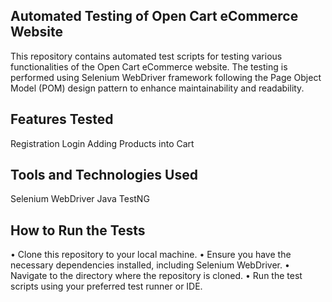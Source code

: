 ## Automated Testing of Open Cart eCommerce Website
This repository contains automated test scripts for testing various functionalities of the Open Cart eCommerce website. The testing is performed using Selenium WebDriver framework following the Page Object Model (POM) design pattern to enhance maintainability and readability.

## Features Tested
Registration
Login
Adding Products into Cart

## Tools and Technologies Used
Selenium WebDriver
Java
TestNG

## How to Run the Tests
•	Clone this repository to your local machine.
•	Ensure you have the necessary dependencies installed, including Selenium WebDriver.
•	Navigate to the directory where the repository is cloned.
•	Run the test scripts using your preferred test runner or IDE.
